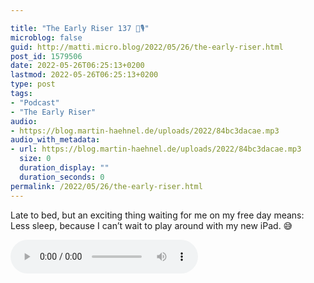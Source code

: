 ```yaml
---

title: "The Early Riser 137 🌅🎙"
microblog: false
guid: http://matti.micro.blog/2022/05/26/the-early-riser.html
post_id: 1579506
date: 2022-05-26T06:25:13+0200
lastmod: 2022-05-26T06:25:13+0200
type: post
tags:
- "Podcast"
- "The Early Riser"
audio:
- https://blog.martin-haehnel.de/uploads/2022/84bc3dacae.mp3
audio_with_metadata:
- url: https://blog.martin-haehnel.de/uploads/2022/84bc3dacae.mp3
  size: 0
  duration_display: ""
  duration_seconds: 0
permalink: /2022/05/26/the-early-riser.html
---
```

<p>Late to bed, but an exciting thing waiting for me on my free day means: Less sleep, because I can’t wait to play around with my new iPad. 😅</p>

<audio controls="controls" src="https://blog.martin-haehnel.de/uploads/2022/84bc3dacae.mp3" preload="metadata" />
